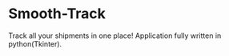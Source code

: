 # Smooth-Track
Track all your shipments in one place! Application fully written in python(Tkinter).
